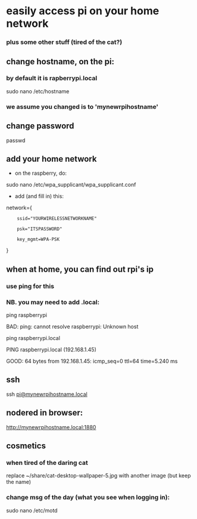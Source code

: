 # easily access pi on your home network
### plus some other stuff (tired of the cat?)


## change hostname, on the pi:
### by default it is rapberrypi.local

sudo nano /etc/hostname

### we assume you changed is to 'mynewrpihostname'

## change password
passwd


## add your home network
* on the raspberry, do:

sudo nano /etc/wpa_supplicant/wpa_supplicant.conf 

* add (and fill in) this:

network={

        ssid="YOURWIRELESSNETWORKNAME"

        psk="ITSPASSWORD"

        key_mgmt=WPA-PSK

}



## when at home, you can find out rpi's ip
### use ping for this
### NB. you may need to add .local:

ping raspberrypi

BAD: ping: cannot resolve raspberrypi: Unknown host

ping raspberrypi.local

PING raspberrypi.local (192.168.1.45)

GOOD: 64 bytes from 192.168.1.45: icmp_seq=0 ttl=64 time=5.240 ms



## ssh

ssh pi@mynewrpihostname.local

## nodered in browser:

http://mynewrpihostname.local:1880







## cosmetics
### when tired of the daring cat
replace ~/share/cat-desktop-wallpaper-5.jpg with another image (but keep the name)

### change msg of the day (what you see when logging in):

sudo nano /etc/motd
